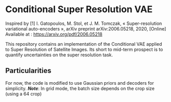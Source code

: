 # Conditional Super Resolution VAE

Inspired by [1] I. Gatopoulos, M. Stol, et J. M. Tomczak, « Super-resolution variational auto-encoders », arXiv preprint arXiv:2006.05218, 2020, [Online] Available at : https://arxiv.org/pdf/2006.05218

This repository contains an implementation of the Conditional VAE applied to Super Resolution of Satellite Images.
Its short to mid-term prospect is to quantify uncertainties on the super resolution task.

## Particularities

For now, the code is modified to use Gaussian priors and decoders for simplicity.
*__Note__*: In grid mode, the batch size depends on the crop size (using a 64 crop)